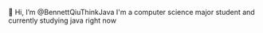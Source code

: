  👋 Hi, I’m @BennettQiuThinkJava
 I'm a computer science major student and currently studying java right now


<!---
BennettQiuThinkJava/BennettQiuThinkJava is a ✨ special ✨ repository because its `README.md` (this file) appears on your GitHub profile.
You can click the Preview link to take a look at your changes.
--->
